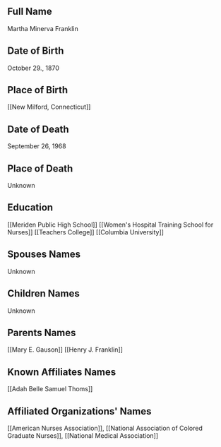 ## Full Name
Martha Minerva Franklin

## Date of Birth
October 29., 1870

## Place of Birth
[[New Milford, Connecticut]]

## Date of Death
September 26, 1968

## Place of Death
Unknown

## Education
[[Meriden Public High School]]
[[Women's Hospital Training School for Nurses]]
[[Teachers College]]
[[Columbia University]]

## Spouses Names
Unknown

## Children Names
Unknown

## Parents Names
[[Mary E. Gauson]]
[[Henry J. Franklin]]

## Known Affiliates Names
[[Adah Belle Samuel Thoms]]

## Affiliated Organizations' Names
[[American Nurses Association]], [[National Association of Colored Graduate Nurses]], [[National Medical Association]]

